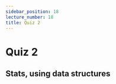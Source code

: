 ```yaml
---
sidebar_position: 18
lecture_number: 18
title: Quiz 2
---
```


# Quiz 2

## Stats, using data structures